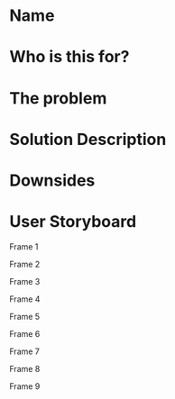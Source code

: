 # Name

# Who is this for?

# The problem

# Solution Description

# Downsides

# User Storyboard

Frame 1

Frame 2

Frame 3

Frame 4

Frame 5

Frame 6

Frame 7

Frame 8

Frame 9